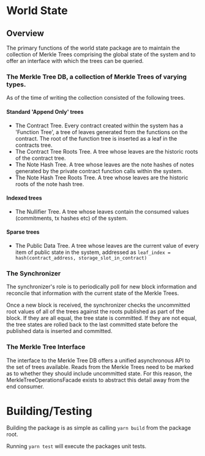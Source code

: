 # World State

## Overview

The primary functions of the world state package are to maintain the collection of Merkle Trees comprising the global state of the system and to offer an interface with which the trees can be queried.

### The Merkle Tree DB, a collection of Merkle Trees of varying types.

As of the time of writing the collection consisted of the following trees.

#### Standard 'Append Only' trees

- The Contract Tree. Every contract created within the system has a 'Function Tree', a tree of leaves generated from the functions on the contract. The root of the function tree is inserted as a leaf in the contracts tree.
- The Contract Tree Roots Tree. A tree whose leaves are the historic roots of the contract tree.
- The Note Hash Tree. A tree whose leaves are the note hashes of notes generated by the private contract function calls within the system.
- The Note Hash Tree Roots Tree. A tree whose leaves are the historic roots of the note hash tree.

#### Indexed trees

- The Nullifier Tree. A tree whose leaves contain the consumed values (commitments, tx hashes etc) of the system.

#### Sparse trees

- The Public Data Tree. A tree whose leaves are the current value of every item of public state in the system, addressed as `leaf_index = hash(contract_address, storage_slot_in_contract)`

### The Synchronizer

The synchronizer's role is to periodically poll for new block information and reconcile that information with the current state of the Merkle Trees.

Once a new block is received, the synchronizer checks the uncommitted root values of all of the trees against the roots published as part of the block. If they are all equal, the tree state is committed. If they are not equal, the tree states are rolled back to the last committed state before the published data is inserted and committed.

### The Merkle Tree Interface

The interface to the Merkle Tree DB offers a unified asynchronous API to the set of trees available. Reads from the Merkle Trees need to be marked as to whether they should include uncommitted state. For this reason, the MerkleTreeOperationsFacade exists to abstract this detail away from the end consumer.

# Building/Testing

Building the package is as simple as calling `yarn build` from the package root.

Running `yarn test` will execute the packages unit tests.
